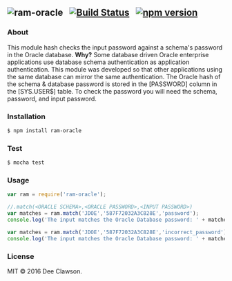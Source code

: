 ## ![ram-oracle](https://i.imgur.com/GH3Xr5e.png) &nbsp; [![Build Status](https://travis-ci.org/kdclaw3/ram-oracle.svg?branch=v0.0.1)](https://travis-ci.org/kdclaw3/ram-oracle) &nbsp; [![npm version](https://badge.fury.io/js/ram-oracle.svg)](https://badge.fury.io/js/ram-oracle)


### About

This module hash checks the input password against a schema's password in the Oracle database. **Why?** Some database driven Oracle enterprise applications use database schema authentication as application authentication. This module was developed so that other applications using the same database can mirror the same authentication. The Oracle hash of the schema & database password is stored in the [PASSWORD] column in the [SYS.USER$] table. To check the password you will need the schema, password, and input password.


### Installation

```sh
$ npm install ram-oracle
```

### Test

```sh
$ mocha test
```

### Usage

```js
var ram = require('ram-oracle');

//.match(<ORACLE SCHEMA>,<ORACLE PASSWORD>,<INPUT PASSWORD>)
var matches = ram.match('JDOE','587F72032A3C828E','password');
console.log('The input matches the Oracle Database password: ' + matches + '.');

var matches = ram.match('JDOE','587F72032A3C828E','incorrect_password');
console.log('The input matches the Oracle Database password: ' + matches + '.');
```

### License

MIT &copy; 2016 Dee Clawson.
